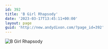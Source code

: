 ```yaml
---
id: 392
title: 'B Girl Rhapsody'
date: '2023-03-17T13:45:11+00:00'
layout: page
guid: 'http://new.andydixon.com/?page_id=392'
---
```


![B Girl Rhapsody](https://i0.wp.com/assets.g8x2.ldn.idrivee2-23.com/posters/B%20Girl%20Rhapsody%2001.jpg?w=1200&ssl=1 "B Girl Rhapsody")